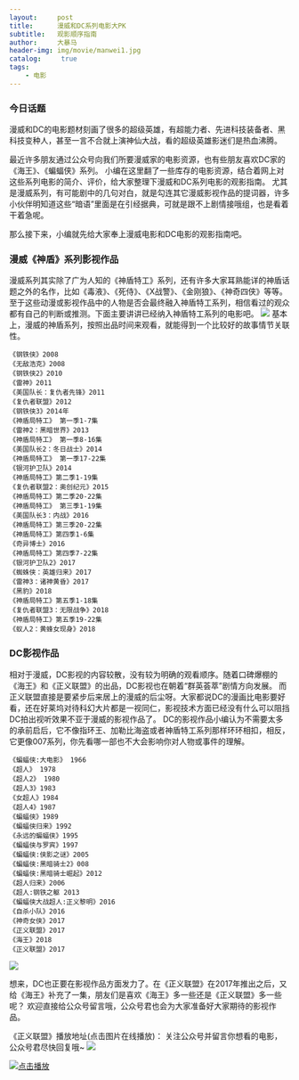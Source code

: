 ```yaml
---
layout:     post
title:      漫威和DC系列电影大PK
subtitle:   观影顺序指南
author:     大暴马
header-img: img/movie/manwei1.jpg
catalog: 	 true
tags:
    - 电影
---
```


### 今日话题
 
 漫威和DC的电影题材刻画了很多的超级英雄，有超能力者、先进科技装备者、黑科技变种人，甚至一言不合就上演神仙大战，看的超级英雄影迷们是热血沸腾。
 
 最近许多朋友通过公众号向我们所要漫威家的电影资源，也有些朋友喜欢DC家的《海王》、《蝙蝠侠》系列。
小编在这里翻了一些库存的电影资源，结合着网上对这些系列电影的简介、评价，给大家整理下漫威和DC系列电影的观影指南。
尤其是漫威系列，有可能剧中的几句对白，就是勾连其它漫威影视作品的提词器，许多小伙伴明知道这些“暗语”里面是在引经据典，可就是跟不上剧情接哦组，也是看着干着急呢。

  那么接下来，小编就先给大家奉上漫威电影和DC电影的观影指南吧。

### 漫威《神盾》系列影视作品

漫威系列其实除了广为人知的《神盾特工》系列，还有许多大家耳熟能详的神盾话题之外的名作，比如《毒液》、《死侍》、《X战警》、《金刚狼》、《神奇四侠》等等。
至于这些动漫或影视作品中的人物是否会最终融入神盾特工系列，相信看过的观众都有自己的判断或推测。下面主要讲讲已经纳入神盾特工系列的电影吧。
![](https://yabaowang.github.io/img/movie/manwei1.jpg)
基本上，漫威的神盾系列，按照出品时间来观看，就能得到一个比较好的故事情节关联性。
```
《钢铁侠》2008
《无敌浩克》2008
《钢铁侠2》2010
《雷神》2011
《美国队长：复仇者先锋》2011
《复仇者联盟》2012
《钢铁侠3》2014年
《神盾局特工》 第一季1-7集
《雷神2：黑暗世界》2013
《神盾局特工》 第一季8-16集
《美国队长2：冬日战士》2014
《神盾局特工》 第一季17-22集
《银河护卫队》2014
《神盾局特工》第二季1-19集
《复仇者联盟2：奥创纪元》2015
《神盾局特工》第二季20-22集
《神盾局特工》 第三季1-19集
《美国队长3：内战》2016
《神盾局特工》第三季20-22集
《神盾局特工》第四季1-6集
《奇异博士》2016
《神盾局特工》第四季7-22集
《银河护卫队2》2017
《蜘蛛侠：英雄归来》2017
《雷神3：诸神黄昏》2017
《黑豹》2018
《神盾局特工》第五季1-18集
《复仇者联盟3：无限战争》2018
《神盾局特工》第五季19-22集
《蚁人2：黄蜂女现身》2018
```

### DC影视作品
相对于漫威，DC影视的内容较散，没有较为明确的观看顺序。随着口碑爆棚的《海王》和《正义联盟》的出品，DC影视也在朝着“群英荟萃”剧情方向发展。
而正义联盟直接是要紧步后来居上的漫威的后尘呀。大家都说DC的漫画比电影要好看，还在好莱坞对待科幻大片都是一视同仁，影视技术方面已经没有什么可以阻挡DC拍出视听效果不亚于漫威的影视作品了。
DC的影视作品小编认为不需要太多的承前启后，它不像指环王、加勒比海盗或者神盾特工系列那样环环相扣，相反，它更像007系列，你先看哪一部也不大会影响你对人物或事件的理解。

```
《蝙蝠侠:大电影》 1966
《超人》 1978
《超人2》 1980
《超人3》1983
《女超人》1984
《超人4》1987
《蝙蝠侠》1989
《蝙蝠侠归来》1992
《永远的蝙蝠侠》1995
《蝙蝠侠与罗宾》1997
《蝙蝠侠:侠影之谜》2005
《蝙蝠侠:黑暗骑士2》008
《蝙蝠侠:黑暗骑士崛起》2012
《超人归来》2006
《超人:钢铁之躯 2013
《蝙蝠侠大战超人:正义黎明》2016
《自杀小队》2016
《神奇女侠》2017
《正义联盟》2017
《海王》2018
《正义联盟》2017
```
![](https://yabaowang.github.io/img/movie/haiwang1.jpg)

想来，DC也正要在影视作品方面发力了。在《正义联盟》在2017年推出之后，又给《海王》补充了一集，朋友们是喜欢《海王》多一些还是《正义联盟》多一些呢？
欢迎直接给公众号留言哦，公众号君也会为大家准备好大家期待的影视作品。

《正义联盟》播放地址(点击图片在线播放)：
关注公众号并留言你想看的电影，公众号君尽快回复哦~
![](https://yabaowang.github.io/img/gongzhonghao.png)

[![点击播放](https://yabaowang.github.io/img/movie/zhengyilianmeng1.jpg)](http://28xx.top/index.php/vod/play/id/21161/sid/1/nid/1.html)


